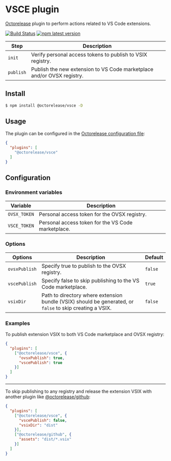 # VSCE plugin

[Octorelease](https://github.com/octorelease/octorelease) plugin to perform actions related to VS Code extensions.

[![Build Status](https://github.com/octorelease/octorelease/workflows/Test/badge.svg)](https://github.com/octorelease/octorelease/actions?query=workflow%3ATest+branch%3Amaster)
[![npm latest version](https://img.shields.io/npm/v/@octorelease/vsce/latest.svg)](https://www.npmjs.com/package/@octorelease/vsce)
<!-- [![npm next version](https://img.shields.io/npm/v/@octorelease/vsce/next.svg)](https://www.npmjs.com/package/@octorelease/vsce) -->

| Step | Description |
|------|-------------|
| `init` | Verify personal access tokens to publish to VSIX registry. |
| `publish` | Publish the new extension to VS Code marketplace and/or OVSX registry. |

## Install

```bash
$ npm install @octorelease/vsce -D
```

## Usage

The plugin can be configured in the [Octorelease configuration file](https://github.com/octorelease/octorelease/blob/master/docs/usage.md#configuration):

```json
{
  "plugins": [
    "@octorelease/vsce"
  ]
}
```

## Configuration

### Environment variables

| Variable | Description |
| -------- | ----------- |
| `OVSX_TOKEN` | Personal access token for the OVSX registry. |
| `VSCE_TOKEN` | Personal access token for the VS Code marketplace. |

### Options

| Options | Description | Default |
| ------- | ----------- | ------- |
| `ovsxPublish` | Specify true to publish to the OVSX registry. | `false` |
| `vscePublish` | Specify false to skip publishing to the VS Code marketplace. | `true` |
| `vsixDir` | Path to directory where extension bundle (VSIX) should be generated, or `false` to skip creating a VSIX. | `false` |

### Examples

To publish extension VSIX to both VS Code marketplace and OVSX registry:

```json
{
  "plugins": [
    ["@octorelease/vsce", {
      "ovsxPublish": true,
      "vscePublish": true
    }]
  ]
}
```

---
To skip publishing to any registry and release the extension VSIX with another plugin like [@octorelease/github](https://github.com/octorelease/octorelease/tree/master/packages/github):

```json
{
  "plugins": [
    ["@octorelease/vsce", {
      "vscePublish": false,
      "vsixDir": "dist"
    }],
    ["@octorelease/github", {
      "assets": "dist/*.vsix"
    }]
  ]
}
```
